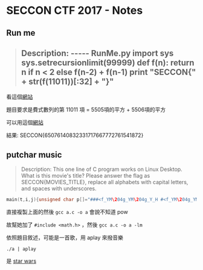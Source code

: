 # SECCON CTF 2017 - Notes

## Run me 

> Description:
> -----  RunMe.py
> import sys
> sys.setrecursionlimit(99999)
> def f(n):
>     return n if n < 2 else f(n-2) + f(n-1)
> print "SECCON{" + str(f(11011))[:32] + "}"
> -----

看這個[網站](http://calculus.nctu.edu.tw/upload/calculus_web/maple/Site/carnival/fibonacci/02.htm)

題目要求是費式數列的第 11011 項 = 5505項的平方 + 5506項的平方

可以用這個[網站](https://it.numberempire.com/fibonaccinumbers.php)

結果: SECCON{65076140832331717667772761541872}

## putchar music

> Description:
> This one line of C program works on Linux Desktop. What is this movie's title? 
> Please answer the flag as SECCON{MOVIES_TITLE}, replace all alphabets with capital letters, and spaces with underscores.

```c 
main(t,i,j){unsigned char p[]="###<f_YM\204g_YM\204g_Y_H #<f_YM\204g_YM\204g_Y_H #+-?[WKAMYJ/7 #+-?[WKgH #+-?[WKAMYJ/7hk\206\203tk\\YJAfkkk";for(i=0;t=1;i=(i+1)%(sizeof(p)-1)){double x=pow(1.05946309435931,p[i]/6+13);for(j=1+p[i]%6;t++%(8192/j);)putchar(t>>5|(int)(t*x));}}
```

直接複製上面的然後 ```gcc a.c -o a``` 會說不知道 pow

故幫她加了 ```#include <math.h>``` ，然後 ```gcc a.c -o a -lm```

依照題目敘述，可能是一首歌，用 aplay 來撥音樂

```./a | aplay```

是 [star wars](https://www.youtube.com/watch?v=_D0ZQPqeJkk)

